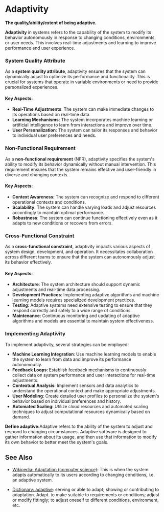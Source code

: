 # Adaptivity

**The quality/ability/extent of being adaptive.** 

<span data-chatgpt-prompt="adaptivity + template">

**Adaptivity** in systems refers to the capability of the system to modify its behavior autonomously in response to changing conditions, environments, or user needs. This involves real-time adjustments and learning to improve performance and user experience.

### System Quality Attribute

As a **system quality attribute**, adaptivity ensures that the system can dynamically adjust to optimize its performance and functionality. This is crucial for systems that operate in variable environments or need to provide personalized experiences.

#### Key Aspects:
- **Real-Time Adjustments**: The system can make immediate changes to its operations based on real-time data.
- **Learning Mechanisms**: The system incorporates machine learning or artificial intelligence to learn from interactions and improve over time.
- **User Personalization**: The system can tailor its responses and behavior to individual user preferences and needs.

### Non-Functional Requirement

As a **non-functional requirement** (NFR), adaptivity specifies the system's ability to modify its behavior dynamically without manual intervention. This requirement ensures that the system remains effective and user-friendly in diverse and changing contexts.

#### Key Aspects:
- **Context Awareness**: The system can recognize and respond to different operational contexts and conditions.
- **Scalability**: The system can handle varying loads and adjust resources accordingly to maintain optimal performance.
- **Robustness**: The system can continue functioning effectively even as it adapts to new conditions or recovers from errors.

### Cross-Functional Constraint

As a **cross-functional constraint**, adaptivity impacts various aspects of system design, development, and operation. It necessitates collaboration across different teams to ensure that the system can autonomously adjust its behavior effectively.

#### Key Aspects:
- **Architecture**: The system architecture should support dynamic adjustments and real-time data processing.
- **Development Practices**: Implementing adaptive algorithms and machine learning models requires specialized development practices.
- **Testing**: Adaptive systems need extensive testing to ensure that they respond correctly and safely to a wide range of conditions.
- **Maintenance**: Continuous monitoring and updating of adaptive algorithms and models are essential to maintain system effectiveness.

### Implementing Adaptivity

To implement adaptivity, several strategies can be employed:
- **Machine Learning Integration**: Use machine learning models to enable the system to learn from data and improve its performance autonomously.
- **Feedback Loops**: Establish feedback mechanisms to continuously collect data on system performance and user interactions for real-time adjustments.
- **Contextual Analysis**: Implement sensors and data analytics to understand the operational context and make appropriate adjustments.
- **User Modeling**: Create detailed user profiles to personalize the system's behavior based on individual preferences and history.
- **Automated Scaling**: Utilize cloud resources and automated scaling techniques to adjust computational resources dynamically based on demand.

</span>

**Define adaptive:**<span data-chatgpt-prompt="define adaptive (computers and software)">Adaptive refers to the ability of the system to adjust and respond to changing circumstances. Adaptive software is designed to gather information about its usage, and then use that information to modify its own behavior to better meet the system's goals.</span>

## See Also

* [Wikipedia: Adaptation (computer science)](https://wikipedia.org/wiki/Adaptation_(computer_science)): This is when the system adapts automatically to its users according to changing conditions, i.e. an adaptive system.

* [Dictionary: adaptive](https://www.dictionary.com/browse/adaptive): serving or able to adapt; showing or contributing to adaptation. Adapt. to make suitable to requirements or conditions; adjust or modify fittingly; to adjust oneself to different conditions, environment, etc.
